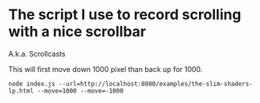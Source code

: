 # The script I use to record scrolling with a nice scrollbar

A.k.a. Scrollcasts

This will first move down 1000 pixel than back up for 1000.

`node index.js --url=http://localhost:8080/examples/the-slim-shaders-lp.html --move=1000 --move=-1000`
